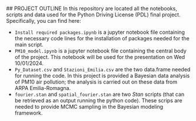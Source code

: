 ## PROJECT OUTLINE
In this repository are located all the notebooks, scripts and data used for the Python Driving License (PDL) final project. Specifically, you can find here:
* `Install required packages.ipynb` is a jupyter notebook file containing the necessary code lines for the installation of packages needed for the main script.
* `PM10_model.ipynb` is a jupyter notebook file containing the central body of the project. This notebook will be used for the presentation on Wed 10/01/2024.
* `Py_Dataset.csv` and `Stazioni_Emilia.csv` are the two data.frame needed for running the code. In this project is provided a Bayesian data analysis of PM10 air pollution; the analysis is carried out on these data from ARPA Emilia-Romagna.
* `fourier.stan` and `spatial_fourier.stan` are two _Stan_ scripts (that can be retrieved as an output running the python code). These scrips are needed to provide MCMC sampling in the Bayesian modeling framework.
